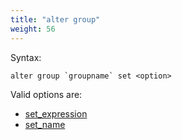 ```yaml
---
title: "alter group"
weight: 56
---
```


Syntax:

	alter group `groupname` set <option>

Valid options are:

 - [set_expression](./set_expression)
 - [set_name](./set_name)
